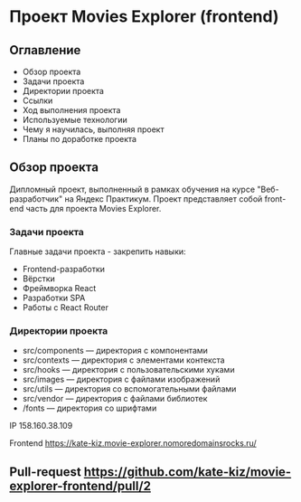 # Проект Movies Explorer (frontend)
## Оглавление
* Обзор проекта
* Задачи проекта
* Директории проекта
* Ссылки
* Ход выполнения проекта
* Используемые технологии
* Чему я научилась, выполняя проект
* Планы по доработке проекта

## Обзор проекта
Дипломный проект, выполненный в рамках обучения на курсе "Веб-разработчик" на Яндекс Практикум. Проект представляет собой front-end часть для проекта Movies Explorer.

### Задачи проекта
Главные задачи проекта - закрепить навыки:
* Frontend-разработки
* Вёрстки
* Фреймворка React
* Разработки SPA
* Работы с React Router

### Директории проекта
* src/components — директория с компонентами
* src/contexts — директория с элементами контекста
* src/hooks — директория с пользовательскими хуками
* src/images — директория с файлами изображений
* src/utils — директория со вспомогательными файлами
* src/vendor — директория с файлами библиотек
* /fonts — директория со шрифтами

IP 158.160.38.109

Frontend https://kate-kiz.movie-explorer.nomoredomainsrocks.ru/

## Pull-request https://github.com/kate-kiz/movie-explorer-frontend/pull/2
